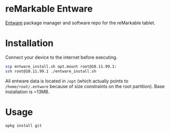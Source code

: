 # reMarkable Entware

[Entware](https://github.com/Entware/Entware) package manager and software repo for the reMarkable tablet.

# Installation

Connect your device to the internet before executing.

``` bash
scp entware_install.sh opt.mount root@10.11.99.1:
ssh root@10.11.99.1 ./entware_install.sh
```

All entware data is located in `/opt` (which actually points to `/home/root/.entware` because of size constraints on the root partition).  Base installation is ~13MB.

# Usage

``` bash
opkg install git
```
